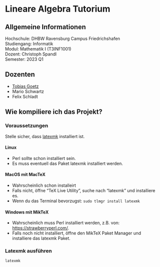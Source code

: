# Lineare Algebra Tutorium
## Allgemeine Informationen
Hochschule: DHBW Ravensburg Campus Friedrichshafen  
Studiengang: Informatik  
Modul: Mathematik I (T3INF1001)  
Dozent: Christoph Spandl  
Semester: 2023 Q1

## Dozenten
- [Tobias Goetz](https://github.com/TobiasGoetz)
- Mario Schwartz
- Felix Schladt

## Wie kompiliere ich das Projekt?
### Voraussetzungen
Stelle sicher, dass [latexmk](https://mg.readthedocs.io/latexmk.html) installiert ist.
#### Linux
- Perl sollte schon installiert sein.
- Es muss eventuell das Paket latexmk installiert werden.

#### MacOS mit MacTeX
- Wahrscheinlich schon installeirt
- Falls nicht, öffne “TeX Live Utility”, suche nach “latexmk” und installiere es.
- Wenn du das Terminal bevorzugst: `sudo tlmgr install latexmk`

#### Windows mit MikTeX
- Wahrscheinlich muss Perl installiert werden, z.B. von: https://strawberryperl.com/.
- Falls noch nicht installiert, öffne den  MikTeX Paket Manager und installiere das latexmk Paket.

### Latexmk ausführen
`latexmk`
